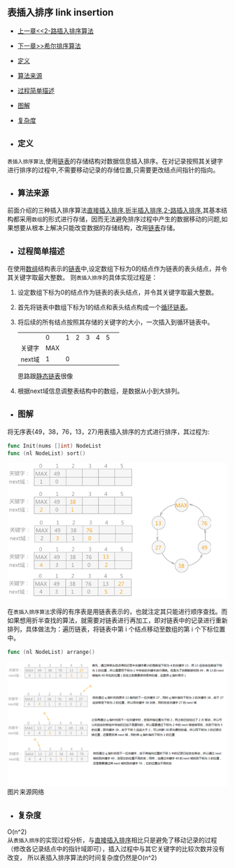 ## 表插入排序 link insertion

- [上一章<<2-路插入排序算法](../two-path_insertion)
- [下一章>>希尔排序算法](../shell)
- [定义](#1)
- [算法来源](#2)
- [过程简单描述](#3)
- [图解](#4)
- [复杂度](#5)

- ## <i id="1"></i>**`定义`**
`表插入排序算法`,使用[链表](../../../../data_structure/linkedlist)的存储结构对数据信息插入排序。在对记录按照其关键字进行排序的过程中,不需要移动记录的存储位置,只需要更改结点间指针的指向。</br>

- ## <i id="2"></i>**`算法来源`**
前面介绍的三种插入排序算法[直接插入排序](../straight_insertion),[折半插入排序](../binary_insertion),[2-路插入排序](../two-path_insertion),其基本结构都采用`数组`的形式进行存储，因而无法避免排序过程中产生的数据移动的问题,如果想要从根本上解决只能改变数据的存储结构，改用[链表](../../../../data_structure/linkedlist)存储。 </br>

- ## <i id="3"></i>**`过程简单描述`** 
在使用[数组](../../../../data_structure/array)结构表示的[链表](../../../../data_structure/linkedlist)中,设定数组下标为0的结点作为链表的表头结点，并令其关键字取最大整数。
则`表插入排序`的具体实现过程是：
1. 设定数组下标为0的结点作为链表的表头结点，并令其关键字取最大整数。
2. 首先将链表中数组下标为1的结点和表头结点构成一个[循环链表](../../../../data_structure/linkedlist/circular_linkedlist)。
3. 将后续的所有结点按照其存储的关键字的大小，一次插入到循环链表中。

    |     |    |     |    |      |      |    |     |   
    ----  |----| ----|----| ---- | ---- |----|-----|
    |     | 0  | 1   | 2  | 3    | 4    | 5  | 
    关键字| MAX|     |    |      |      |     |     
    next域 | 1 | 0   |    |      |      |    |  
   思路跟[静态链表](../../../../data_structure/linkedlist/static_linkedlist)很像   </br>
4. 根据next域信息调整表结构中的数组，是数据从小到大排列。


- ## <i id="4"></i>**`图解`**  
将无序表{49，38，76，13，27}用表插入排序的方式进行排序，其过程为:
```go
func Init(nums []int) NodeList
func (nl NodeList) sort()
```
![link_insertion](./link_insertion.png)</br> 

在`表插入排序算法`求得的有序表是用链表表示的，也就注定其只能进行顺序查找。而如果想用折半查找的算法，就需要对链表进行再加工，即对链表中的记录进行重新排列，具体做法为：遍历链表，将链表中第 i 个结点移动至数组的第 i 个下标位置中。
```go
func (nl NodeList) arrange()
```
![link_insertion2](./link_insertion2.png)</br>
图片来源网络</br>


- ## <i id="5"></i>**`复杂度`**        
O(n^2)  
从`表插入排序`的实现过程分析，与[直接插入排序](../straight_insertion)相比只是避免了移动记录的过程（修改各记录结点中的指针域即可），插入过程中与其它关键字的比较次数并没有改变，
所以表插入排序算法的时间复杂度仍然是O(n^2) 